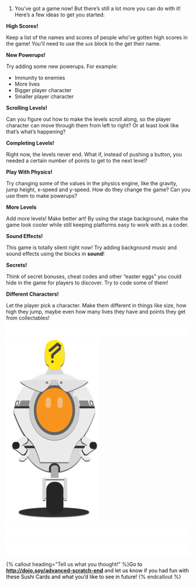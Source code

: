 1. You’ve got a game now! But there’s still a lot more you can do with it! Here’s a few ideas to get you started:
 
 **High Scores!**

 Keep a list of the names and scores of people who’ve gotten high scores in the game! You’ll need to use the `ask` block to the get their name.

 **New Powerups!**
 
 Try adding some new powerups. For example:
  * Immunity to enemies
  * More lives
  * Bigger player character
  * Smaller player character
 
 **Scrolling Levels!**

 Can you figure out how to make the levels scroll along, so the player character can move through them from left to right? Or at least _look_ like that’s what’s happening?
 
 **Completing Levels!**

 Right now, the levels never end. What if, instead of pushing a button, you needed a certain number of points to get to the next level?
 
 **Play With Physics!**
 
 Try changing some of the values in the physics engine, like the gravity, jump height, x-speed and y-speed. How do they change the game? 
 Can you use them to make powerups?
 
 **More Levels**
 
 Add more levels! Make better art! By using the stage background, make the game look cooler while still keeping platforms easy to work with as a coder.
 
 **Sound Effects!**

 This game is totally silent right now! Try adding background music and sound effects using the blocks in **sound**!
 
 **Secrets!**

 Think of secret bonuses, cheat codes and other “easter eggs” you could hide in the game for players to discover. Try to code some of them!
 
 **Different Characters!**

 Let the player pick a character. Make them different in things like size, how high they jump, maybe even how many lives they have and points they get from collectables! ![](assets/whitespace_70_800.png) ![](assets/zero.png) ![](assets/whitespace_70_800.png) ![](assets/whitespace_70_800.png)

{% callout heading="Tell us what you thought!" %}<span style="color: #000000;">Go to <b>http://dojo.soy/advanced-scratch-end</b> and let us know if you had fun with these Sushi Cards and what you’d like to see in future! </span>
{% endcallout %}